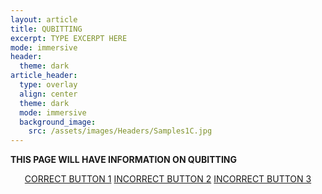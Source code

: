```yaml
---
layout: article
title: QUBITTING 
excerpt: TYPE EXCERPT HERE
mode: immersive
header:
  theme: dark
article_header:
  type: overlay
  align: center
  theme: dark
  mode: immersive
  background_image:
    src: /assets/images/Headers/Samples1C.jpg
---
```


**THIS PAGE WILL HAVE INFORMATION ON QUBITTING**


<p align="center">
<a class="button button--outline-primary button--pill" href="Storing1">CORRECT BUTTON 1</a> <a class="button button--outline-primary button--pill" href="Storing2">INCORRECT BUTTON 2</a> <a class="button button--outline-primary button--pill" href="Storing2">INCORRECT BUTTON 3</a></p>